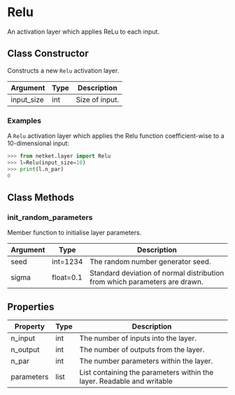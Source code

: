 # Relu
An activation layer which applies ReLu to each input.

## Class Constructor
Constructs a new ``Relu`` activation layer.

| Argument |Type| Description  |
|----------|----|--------------|
|input_size|int |Size of input.|

### Examples
A ``Relu`` activation layer which applies the Relu function
coefficient-wise to a 10-dimensional input:

```python
>>> from netket.layer import Relu
>>> l=Relu(input_size=10)
>>> print(l.n_par)
0
```



## Class Methods 
### init_random_parameters
Member function to initialise layer parameters.

|Argument|  Type   |                               Description                                |
|--------|---------|--------------------------------------------------------------------------|
|seed    |int=1234 |The random number generator seed.                                         |
|sigma   |float=0.1|Standard deviation of normal distribution from which parameters are drawn.|

## Properties
| Property |Type|                                    Description                                    |
|----------|----|-----------------------------------------------------------------------------------|
|n_input   |int | The number of inputs into the layer.                                              |
|n_output  |int | The number of outputs from the layer.                                             |
|n_par     |int | The number parameters within the layer.                                           |
|parameters|list| List containing the parameters within the layer.             Readable and writable|


